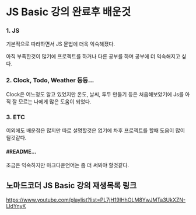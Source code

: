 JS Basic 강의 완료후 배운것  
======================
### 1. JS
기본적으로 따라하면서 JS 문법에 더욱 익숙해졌다.

아직 부족한것이 많기에 프로젝트를 하거나 다른 공부를 하며 공부에 더 익숙해지고 싶다.

### 2. Clock, Todo, Weather 등등...
Clock은 어느정도 알고 있었지만 온도, 날씨, 투두 만들기 등은 처음해보았기에 Js를 아직 잘 모르는 나에게 많은 도움이 되었다.

### 3. ETC
이외에도 배운점은 많지만 따로 설명할것은 없기에 차후 프로젝트를 할때 도움이 많이 될것같다.

#### #README...
조금은 익숙하지만 마크다운언어는 좀 더 써봐야 할것같다.

## 노마드코더 JS Basic 강의 재생목록 링크

<https://www.youtube.com/playlist?list=PL7jH19IHhOLM8YwJMTa3UkXZN-LldYnyK>

